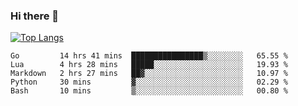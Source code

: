 ### Hi there 👋

<!--
**3Xpl0it3r/3Xpl0it3r** is a ✨ _special_ ✨ repository because its `README.md` (this file) appears on your GitHub profile.

Here are some ideas to get you started:

- 🔭 I’m currently working on ...
- 🌱 I’m currently learning ...
- 👯 I’m looking to collaborate on ...
- 🤔 I’m looking for help with ...
- 💬 Ask me about ...
- 📫 How to reach me: ...
- 😄 Pronouns: ...
- ⚡ Fun fact: ...
-->


[![Top Langs](https://github-readme-stats.vercel.app/api/top-langs/?username=3Xpl0it3r&layout=compact)](https://github.com/3Xpl0it3r/3Xpl0it3r)

<!--START_SECTION:waka-->

```text
Go         14 hrs 41 mins  ████████████████▒░░░░░░░░   65.55 %
Lua        4 hrs 28 mins   █████░░░░░░░░░░░░░░░░░░░░   19.93 %
Markdown   2 hrs 27 mins   ██▓░░░░░░░░░░░░░░░░░░░░░░   10.97 %
Python     30 mins         ▓░░░░░░░░░░░░░░░░░░░░░░░░   02.29 %
Bash       10 mins         ▒░░░░░░░░░░░░░░░░░░░░░░░░   00.80 %
```

<!--END_SECTION:waka-->
